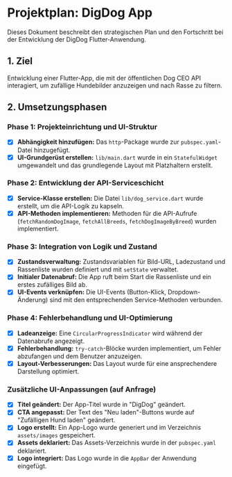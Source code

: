 # Projektplan: DigDog App

Dieses Dokument beschreibt den strategischen Plan und den Fortschritt bei der Entwicklung der DigDog Flutter-Anwendung.

## 1. Ziel

Entwicklung einer Flutter-App, die mit der öffentlichen Dog CEO API interagiert, um zufällige Hundebilder anzuzeigen und nach Rasse zu filtern.

## 2. Umsetzungsphasen

### Phase 1: Projekteinrichtung und UI-Struktur
- [x] **Abhängigkeit hinzufügen:** Das `http`-Package wurde zur `pubspec.yaml`-Datei hinzugefügt.
- [x] **UI-Grundgerüst erstellen:** `lib/main.dart` wurde in ein `StatefulWidget` umgewandelt und das grundlegende Layout mit Platzhaltern erstellt.

### Phase 2: Entwicklung der API-Serviceschicht
- [x] **Service-Klasse erstellen:** Die Datei `lib/dog_service.dart` wurde erstellt, um die API-Logik zu kapseln.
- [x] **API-Methoden implementieren:** Methoden für die API-Aufrufe (`fetchRandomDogImage`, `fetchAllBreeds`, `fetchDogImageByBreed`) wurden implementiert.

### Phase 3: Integration von Logik und Zustand
- [x] **Zustandsverwaltung:** Zustandsvariablen für Bild-URL, Ladezustand und Rassenliste wurden definiert und mit `setState` verwaltet.
- [x] **Initialer Datenabruf:** Die App ruft beim Start die Rassenliste und ein erstes zufälliges Bild ab.
- [x] **UI-Events verknüpfen:** Die UI-Events (Button-Klick, Dropdown-Änderung) sind mit den entsprechenden Service-Methoden verbunden.

### Phase 4: Fehlerbehandlung und UI-Optimierung
- [x] **Ladeanzeige:** Eine `CircularProgressIndicator` wird während der Datenabrufe angezeigt.
- [x] **Fehlerbehandlung:** `try-catch`-Blöcke wurden implementiert, um Fehler abzufangen und dem Benutzer anzuzeigen.
- [x] **Layout-Verbesserungen:** Das Layout wurde für eine ansprechendere Darstellung optimiert.

### Zusätzliche UI-Anpassungen (auf Anfrage)
- [x] **Titel geändert:** Der App-Titel wurde in "DigDog" geändert.
- [x] **CTA angepasst:** Der Text des "Neu laden"-Buttons wurde auf "Zufälligen Hund laden" geändert.
- [x] **Logo erstellt:** Ein App-Logo wurde generiert und im Verzeichnis `assets/images` gespeichert.
- [x] **Assets deklariert:** Das Assets-Verzeichnis wurde in der `pubspec.yaml` deklariert.
- [x] **Logo integriert:** Das Logo wurde in die `AppBar` der Anwendung eingefügt.
